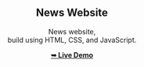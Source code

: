 <div align="center">
  
  <h2 align="center">News Website</h2>

  News website, <br />build using HTML, CSS, and JavaScript.

  <a href="https://https://news-ap-p.netlify.app/"><strong>➥ Live Demo</strong></a>

</div>
